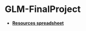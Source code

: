 # GLM-FinalProject

* [**Resources spreadsheet**](https://docs.google.com/spreadsheets/d/15Bmkx0n4Z9lcgvBW5DICMc_5DQGoknjJyintSgLNBVY/edit?usp=sharing)
